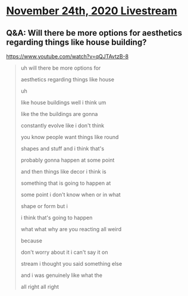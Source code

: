 # [November 24th, 2020 Livestream](../2020-11-24.md)
## Q&A: Will there be more options for aesthetics regarding things like house building?
https://www.youtube.com/watch?v=qQJTAvtzB-8
> uh will there be more options for
> 
> aesthetics regarding things like house
> 
> uh
> 
> like house buildings well i think um
> 
> like the the buildings are gonna
> 
> constantly evolve like i don't think
> 
> you know people want things like round
> 
> shapes and stuff and i think that's
> 
> probably gonna happen at some point
> 
> and then things like decor i think is
> 
> something that is going to happen at
> 
> some point i don't know when or in what
> 
> shape or form but i
> 
> i think that's going to happen
> 
> what what why are you reacting all weird
> 
> because
> 
> don't worry about it i can't say it on
> 
> stream i thought you said something else
> 
> and i was genuinely like what the
> 
> all right all right
> 
